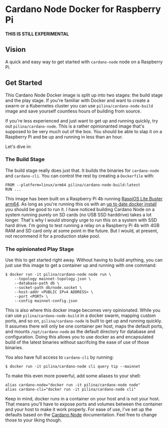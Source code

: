 # Cardano Node Docker for Raspberry Pi

**THIS IS STILL EXPERIMENTAL**

## Vision

A quick and easy way to get started with `cardano-node` node on a Raspberry Pi.

## Get Started

This Cardano Node Docker image is split up into two stages: the build stage and
the play stage. If you're familiar with Docker and want to create a swarm or a
Kubernetes cluster you can use `pilina/cardano-node-build` image and save
yourself countless hours of building from source.

If you're less experienced and just want to get up and running quickly, try out
`pilina/cardano-node`. This is a rather opinionanted image that's supposed to
be very much out of the box. You should be able to slap it on a Raspberry Pi and
be up and running in less than an hour.

Let's dive in:

### The Build Stage

The build stage really does just that. It builds the binaries for `cardano-node`
and `cardano-cli`. You can control the rest by creating a `Dockerfile` with:

```
FROM --platform=linux/arm64 pilina/cardano-node-build:latest
RUN ...
```

This image has been built on a Raspberry Pi 4b running [RaspiOS Lite Buster arm64](https://downloads.raspberrypi.org/raspios_lite_arm64/images/raspios_lite_arm64-2020-08-24/).
As long as you're running this os with an [up to date docker install](https://github.com/tstachl/dotfiles/blob/master/.config/yadm/bootstrap#L7-L11)
you should be good to run it. I have noticed building Cardano Node on a system
running purely on SD cards (no USB SSD harddrive) takes a lot longer. That's why
I would strongly urge to run this on a system with SSD hard drive. I'm going to
test running a relay on a Raspberry Pi 4b with 4GB RAM and SD card only at some
point in the future. But I would, at present, not recommend it for a production
stake pool.

### The opinionated Play Stage

Use this to get started right away. Without having to build anything, you can
just use this image to get a container up and running with one command:

```
$ docker run -it pilina/cardano-node node run \
    --topology mainnet-topology.json \
    --database-path db \
    --socket-path db/node.socket \
    --host-addr <PUBLIC IPv4 ADDRESS> \
    --port <PORT> \
    --config mainnet-config.json
```

This is also where this docker image becomes very opinionated. While you can use
`pilina/cardano-node-build` in a docker swarm, mapping custom ports, and so on,
`pilina/cardano-node` is built to get up and running quickly. It assumes there
will only be one container per host, maps the default ports, and mounts
`/opt/cardano-node` as the default directory for database and configuration.
Doing this allows you to use docker as and encapsulated build of the latest
binaries without sacrifcing the ease of use of those binaries.

You also have full access to `cardano-cli` by running:

```
$ docker run -it pilina/cardano-node cli query tip --mainnet
```

To make this even more powerful, add some aliases to your shell:

```
alias cardano-node="docker run -it pilina/cardano-node node"
alias cardano-cli="docker run -it pilina/cardano-node cli"
```

Keep in mind, docker runs in a container on your host and is not your host. That
means you'll have to expose ports and volumes between the container and your
host to make it work properly. For ease of use, I've set up the defaults based
on the [Cardano Node](https://docs.cardano.org/projects/cardano-node/en/latest/index.html)
documentation. Feel free to change those to your liking though.

